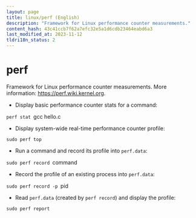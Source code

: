 ```yaml
---
layout: page
title: linux/perf (English)
description: "Framework for Linux performance counter measurements."
content_hash: 43c41ccb7f62a7efc32e5a1d6cdb23464eabd6a3
last_modified_at: 2023-11-12
tldri18n_status: 2
---
```

# perf

Framework for Linux performance counter measurements.
More information: <https://perf.wiki.kernel.org>.

- Display basic performance counter stats for a command:

`perf stat `<span class="tldr-var badge badge-pill bg-dark-lm bg-white-dm text-white-lm text-dark-dm font-weight-bold">gcc hello.c</span>

- Display system-wide real-time performance counter profile:

`sudo perf top`

- Run a command and record its profile into `perf.data`:

`sudo perf record `<span class="tldr-var badge badge-pill bg-dark-lm bg-white-dm text-white-lm text-dark-dm font-weight-bold">command</span>

- Record the profile of an existing process into `perf.data`:

`sudo perf record -p `<span class="tldr-var badge badge-pill bg-dark-lm bg-white-dm text-white-lm text-dark-dm font-weight-bold">pid</span>

- Read `perf.data` (created by `perf record`) and display the profile:

`sudo perf report`
